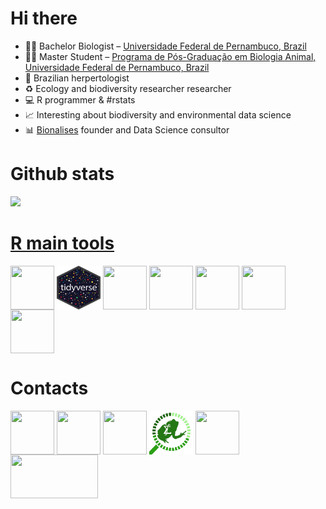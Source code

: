 # Hi there

- 🧑‍🎓 Bachelor Biologist – [Universidade Federal de Pernambuco, Brazil](https://www.ufpe.br)
- 🧑‍🎓 Master Student – [Programa de Pós-Graduação em Biologia Animal, Universidade Federal de Pernambuco, Brazil](https://sites.ufpe.br/ppgba)
- 🐸 Brazilian herpertologist
- ♻️ Ecology and biodiversity researcher researcher
- 💻 R programmer & #rstats
- 📈 Interesting about biodiversity and environmental data science
- 📊 [Bionalises](https://beacons.ai/bionalises) founder and Data Science consultor

# Github stats

<div>
  <a href="https://github.com/Edbbioeco">
  <img heigth="180cm" src="https://github-readme-stats.vercel.app/api?username=Edbbioeco&show_icons=true&theme=dark"/>
</div>

# R main tools

<div> 
  <a href = "https://www.r-project.org/"><img align="center" height="70" width="70" src="https://cdn.jsdelivr.net/gh/devicons/devicon/icons/r/r-original.svg" target="_blank"></a>
  <a href = "https://www.tidyverse.org/" target="_blank"><img align="center" height="70" width="70" src="https://github.com/rstudio/hex-stickers/blob/main/SVG/tidyverse.svg" target="_blank"></a>
  <a href = "https://easystats.github.io/performance" target="_blank"><img align="center" height="70" width="70" src="https://i.imgur.com/l531sOW.png" target="_blank"></a>
  <a href = "https://github.com/ipeaGIT/geobr" target="_blank"><img align="center" height="70" width="70" src="https://pbs.twimg.com/media/EVBsvxoX0AEUEsE.png" target="_blank"></a>
  <a href = "https://rspatial.github.io/terra"><img align="center" height="70" width="70" src="https://rspatial.github.io/terra/logo.png" target="_blank"></a>
  <a href = "https://dieghernan.github.io/tidyterra"><img align="center" height="70" width="70" src="https://dieghernan.github.io/tidyterra/logo.png" target="_blank"></a>
  <a href = "https://r-spatial.github.io/sf"><img align="center" height="70" width="70" src="https://r-graph-gallery.com/img/r-package-img/sf.png" target="_blank"></a>
</div>

# Contacts

<div> 
  <a href = "mailto:edsonbbiologia@gmail.com"><img align="center" height="70" width="70" src="https://upload.wikimedia.org/wikipedia/commons/thumb/7/7e/Gmail_icon_%282020%29.svg/2560px-Gmail_icon_%282020%29.svg.png" target="_blank"></a>
  <a href="https://www.instagram.com/edbbio" target="_blank"><img align="center" height="70" width="70" src="https://upload.wikimedia.org/wikipedia/commons/thumb/5/58/Instagram-Icon.png/1200px-Instagram-Icon.png" target="_blank"></a>
  <a href="https://www.instagram.com/bionalises" target="_blank"><img align="center" height="70" width="70" src="https://upload.wikimedia.org/wikipedia/commons/thumb/5/58/Instagram-Icon.png/1200px-Instagram-Icon.png" target="_blank"></a>
  <a href = "https://beacons.ai/bionalises"><img align="center" height="70" width="70" src="logo.png" target="_blank"></a>
  <a href = "http://lattes.cnpq.br/7652604604482680"><img align="center" height="70" width="70" src="https://www.ufpb.br/ppgs/contents/imagens/logo-lattes.png/@@images/aed78269-8ef2-4e2b-9f8a-a687fba40bfd.png" target="_blank"></a>
  <a href = "https://orcid.org/0009-0003-9116-2020"><img align="center" height="70" width="140" src="https://upload.wikimedia.org/wikipedia/commons/thumb/b/b3/ORCID_logo_with_tagline.svg/768px-ORCID_logo_with_tagline.svg.png" target="_blank"></a>
</div>
